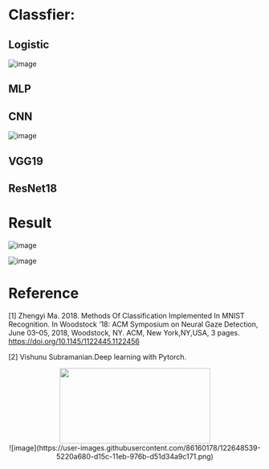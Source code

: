 # Classfier: 
## Logistic
![image](https://user-images.githubusercontent.com/86160178/122648539-5220a680-d15c-11eb-976b-d51d34a9c171.png)
## MLP
## CNN
![image](https://user-images.githubusercontent.com/86160178/122648601-8dbb7080-d15c-11eb-827b-27a5c50245f4.png)
## VGG19
## ResNet18
# Result
![image](https://user-images.githubusercontent.com/86160178/122648883-b6903580-d15d-11eb-819e-91911a136ebd.png)

![image](https://user-images.githubusercontent.com/86160178/122648921-dd4e6c00-d15d-11eb-9aae-0eb0fd7ea5d4.png)
# Reference
[1] Zhengyi Ma. 2018. Methods Of Classification Implemented In MNIST Recognition. In Woodstock ’18: ACM Symposium on Neural
Gaze Detection, June 03–05, 2018, Woodstock, NY. ACM, New York,NY,USA, 3 pages. https://doi.org/10.1145/1122445.1122456

[2] Vishunu Subramanian.Deep learning with Pytorch.

<div align=center><img width="300" height="150" src="https://user-images.githubusercontent.com/86160178/122648539-5220a680-d15c-11eb-976b-d51d34a9c171.png"/></div>

<div align=center>![image](https://user-images.githubusercontent.com/86160178/122648539-5220a680-d15c-11eb-976b-d51d34a9c171.png)</div>
